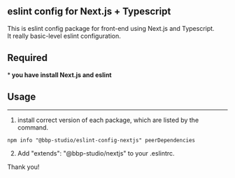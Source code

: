 ## eslint config for Next.js + Typescript

This is eslint config package for front-end using Next.js and Typescript.<br/>
It really basic-level eslint configuration.

## Required

\*<b> you have install Next.js and eslint</b>

## Usage

---

1. install correct version of each package, which are listed by the command.<br/>

```
npm info "@bbp-studio/eslint-config-nextjs" peerDependencies
```

2. Add "extends": "@bbp-studio/nextjs" to your .eslintrc.

Thank you!
